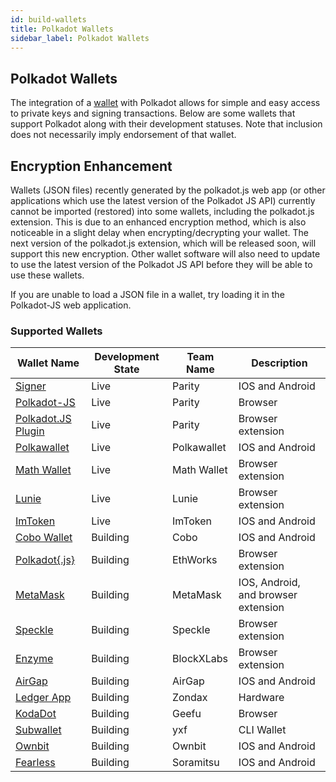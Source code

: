```yaml
---
id: build-wallets
title: Polkadot Wallets
sidebar_label: Polkadot Wallets
---
```


## Polkadot Wallets

The integration of a [wallet](https://wiki.polkadot.network/docs/en/glossary#wallet) with Polkadot
allows for simple and easy access to private keys and signing transactions. Below are some wallets
that support Polkadot along with their development statuses. Note that inclusion does not
necessarily imply endorsement of that wallet.

## Encryption Enhancement

Wallets (JSON files) recently generated by the polkadot.js web app (or other applications which use
the latest version of the Polkadot JS API) currently cannot be imported (restored) into some
wallets, including the polkadot.js extension. This is due to an enhanced encryption method, which is
also noticeable in a slight delay when encrypting/decrypting your wallet. The next version of the
polkadot.js extension, which will be released soon, will support this new encryption. Other wallet
software will also need to update to use the latest version of the Polkadot JS API before they will
be able to use these wallets.

If you are unable to load a JSON file in a wallet, try loading it in the Polkadot-JS web
application.

### Supported Wallets

| Wallet Name                                                        | Development State | Team Name   | Description                         |
| ------------------------------------------------------------------ | ----------------- | ----------- | ----------------------------------- |
| [Signer](https://www.parity.io/signer/)                            | Live              | Parity      | IOS and Android                     |
| [Polkadot-JS](https://polkadot.js.org/apps/#/accounts)             | Live              | Parity      | Browser                             |
| [Polkadot.JS Plugin](https://github.com/polkadot-js/extension)     | Live              | Parity      | Browser extension                   |
| [Polkawallet](https://polkawallet.io/)                             | Live              | Polkawallet | IOS and Android                     |
| [Math Wallet](https://www.mathwallet.org/kusama-wallet/en/)        | Live              | Math Wallet | Browser extension                   |
| [Lunie](https://lunie.io/)                                         | Live              | Lunie       | Browser extension                   |
| [ImToken](https://token.im/)                                       | Live              | ImToken     | IOS and Android                     |
| [Cobo Wallet](https://cobo.com/)                                   | Building          | Cobo        | IOS and Android                     |
| [Polkadot{.js}](https://github.com/EthWorks/extension)             | Building          | EthWorks    | Browser extension                   |
| [MetaMask](https://metamask.io/index.html)                         | Building          | MetaMask    | IOS, Android, and browser extension |
| [Speckle](https://github.com/GetSpeckle/speckle-browser-extension) | Building          | Speckle     | Browser extension                   |
| [Enzyme](https://getenzyme.dev/)                                   | Building          | BlockXLabs  | Browser extension                   |
| [AirGap](https://airgap.it/)                                       | Building          | AirGap      | IOS and Android                     |
| [Ledger App](https://zondax.ch/kusama.html#overview)               | Building          | Zondax      | Hardware                            |
| [KodaDot](https://kodadot.netlify.app/#/accounts)                  | Building          | Geefu       | Browser                             |
| [Subwallet](https://github.com/yxf/subwallet)                      | Building          | yxf         | CLI Wallet                          |
| [Ownbit](https://ownbit.io/)                                       | Building          | Ownbit      | IOS and Android                     |
| [Fearless](https://soramitsu.co.jp/fearless)                       | Building          | Soramitsu   | IOS and Android                     |
